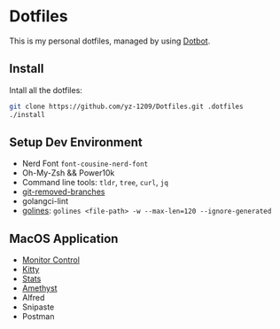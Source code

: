 # Dotfiles

This is my personal dotfiles, managed by using [Dotbot](https://github.com/anishathalye/dotbot#getting-started).

## Install

Intall all the dotfiles:

```bash
git clone https://github.com/yz-1209/Dotfiles.git .dotfiles
./install
```

## Setup Dev Environment

- Nerd Font `font-cousine-nerd-font`
- Oh-My-Zsh && Power10k
- Command line tools: `tldr`, `tree`, `curl`, `jq`
- [git-removed-branches](https://www.npmjs.com/package/git-removed-branches)
- golangci-lint
- [golines](https://github.com/segmentio/golines): `golines <file-path> -w --max-len=120 --ignore-generated`

## MacOS Application

- [Monitor Control](https://github.com/MonitorControl/MonitorControl)
- [Kitty](https://github.com/kovidgoyal/kitty)
- [Stats](https://github.com/exelban/stats)
- [Amethyst](https://github.com/ianyh/Amethyst)
- Alfred
- Snipaste
- Postman
